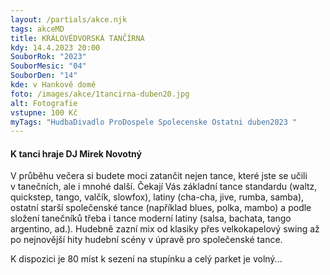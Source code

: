 ```yaml
---
layout: /partials/akce.njk
tags: akceMD
title: KRÁLOVÉDVORSKÁ TANČÍRNA
kdy: 14.4.2023 20:00
SouborRok: "2023"
SouborMesic: "04"
SouborDen: "14"
kde: v Hankově domě
foto: /images/akce/1tancirna-duben20.jpg
alt: Fotografie
vstupne: 100 Kč
myTags: "HudbaDivadlo ProDospele Spolecenske Ostatni duben2023 "
---
```

<!--StartFragment-->

#### K tanci hraje DJ Mirek Novotný

V průběhu večera si budete moci zatančit nejen tance, které jste se učili v tanečních, ale i mnohé další. Čekají Vás základní tance standardu (waltz, quickstep, tango, valčík, slowfox), latiny (cha-cha, jive, rumba, samba), ostatní starší společenské tance (například blues, polka, mambo) a podle složení tanečníků třeba i tance moderní latiny (salsa, bachata, tango argentino, ad.). Hudebně zazní mix od klasiky přes velkokapelový swing až po nejnovější hity hudební scény v úpravě pro společenské tance.

K dispozici je 80 míst k sezení na stupínku a celý parket je volný...

<!--EndFragment-->